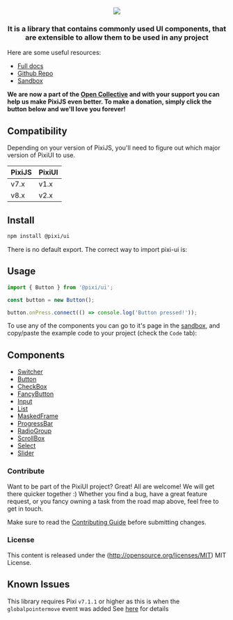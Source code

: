 <div align="center">
    <h1><img src="https://user-images.githubusercontent.com/11766115/228632186-ea0caf7d-f829-4b38-b005-bc9141b0190b.png" />
</h1>
    <h3>It is a library that contains commonly used UI components, that are extensible to allow them to be used in any project</h3>
</div>

Here are some useful resources:

-   [Full docs](https://pixijs.io/ui/)
-   [Github Repo](https://github.com/pixijs/ui)
-   [Sandbox](https://pixijs.io/ui/storybook/)

**We are now a part of the [Open Collective](https://opencollective.com/pixijs) and with your support you can help us make PixiJS even better. To make a donation, simply click the button below and we'll love you forever!**

## Compatibility

Depending on your version of PixiJS, you'll need to figure out which major version of PixiUI to use.

| PixiJS | PixiUI |
| ------ | ------ |
| v7.x   | v1.x   |
| v8.x   | v2.x   |

## Install

```sh
npm install @pixi/ui
```

There is no default export. The correct way to import pixi-ui is:

## Usage

```js
import { Button } from '@pixi/ui';

const button = new Button();

button.onPress.connect(() => console.log('Button pressed!'));
```

To use any of the components you can go to it's page in the [sandbox](https://pixijs.io/ui/storybook/),
and copy/paste the example code to your project (check the `Code` tab):

## Components

-   [Switcher](https://pixijs.io/ui/storybook/?path=/story/components-switcher-sprites--sprites)
-   [Button](https://pixijs.io/ui/storybook/?path=/story/components-button-button-container-sprite--button-container-sprite)
-   [CheckBox](https://pixijs.io/ui/storybook/?path=/story/components-checkbox-use-graphics--use-graphics)
-   [FancyButton](https://pixijs.io/ui/storybook/?path=/story/components-fancybutton-using-sprite-and-bitmaptext--using-sprite-and-bitmap-text)
-   [Input](https://pixijs.io/ui/storybook/?path=/story/components-input-use-graphics--use-graphics)
-   [List](https://pixijs.io/ui/storybook/?path=/story/components-list-use-graphics--use-graphics)
-   [MaskedFrame](https://pixijs.io/ui/storybook/?path=/story/components-maskedframe-use-graphics--use-graphics)
-   [ProgressBar](https://pixijs.io/ui/storybook/?path=/story/components-progressbar-circular--circular)
-   [RadioGroup](https://pixijs.io/ui/storybook/?path=/story/components-radiogroup-use-graphics--use-graphics)
-   [ScrollBox](https://pixijs.io/ui/storybook/?path=/story/components-scrollbox-use-graphics--use-graphics)
-   [Select](https://pixijs.io/ui/storybook/?path=/story/components-select-use-graphics--use-graphics)
-   [Slider](https://pixijs.io/ui/storybook/?path=/story/components-slider-graphics--double)

### Contribute

Want to be part of the PixiUI project? Great! All are welcome! We will get there quicker
together :) Whether you find a bug, have a great feature request, or you fancy owning a task
from the road map above, feel free to get in touch.

Make sure to read the [Contributing Guide](.github/CONTRIBUTING.md)
before submitting changes.

### License

This content is released under the (http://opensource.org/licenses/MIT) MIT License.

## Known Issues

This library requires Pixi `v7.1.1` or higher as this is when the `globalpointermove` event was added
See [here](https://github.com/pixijs/pixijs/pull/9067) for details
